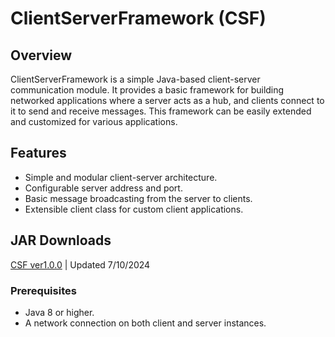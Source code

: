 # ClientServerFramework (CSF)

## Overview

ClientServerFramework is a simple Java-based client-server communication module. It provides a basic framework for building networked applications where a server acts as a hub, and clients connect to it to send and receive messages. This framework can be easily extended and customized for various applications.

## Features

- Simple and modular client-server architecture.
- Configurable server address and port.
- Basic message broadcasting from the server to clients.
- Extensible client class for custom client applications.

## JAR Downloads
[CSF ver1.0.0](https://github.com/user-attachments/files/16171953/ClientServerFramework.v1.0.0.zip) | Updated 7/10/2024


### Prerequisites

- Java 8 or higher.
- A network connection on both client and server instances.
